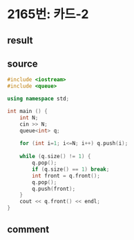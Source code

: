 2165번: 카드-2
==================

result
------


source
------
```c++
#include <iostream>
#include <queue>

using namespace std;

int main () {
    int N;
    cin >> N;
    queue<int> q;
    
    for (int i=1; i<=N; i++) q.push(i);
    
    while (q.size() != 1) {
        q.pop();
        if (q.size() == 1) break;
        int front = q.front();
        q.pop();
        q.push(front);
    }
    cout << q.front() << endl;
}


```

comment
-----
